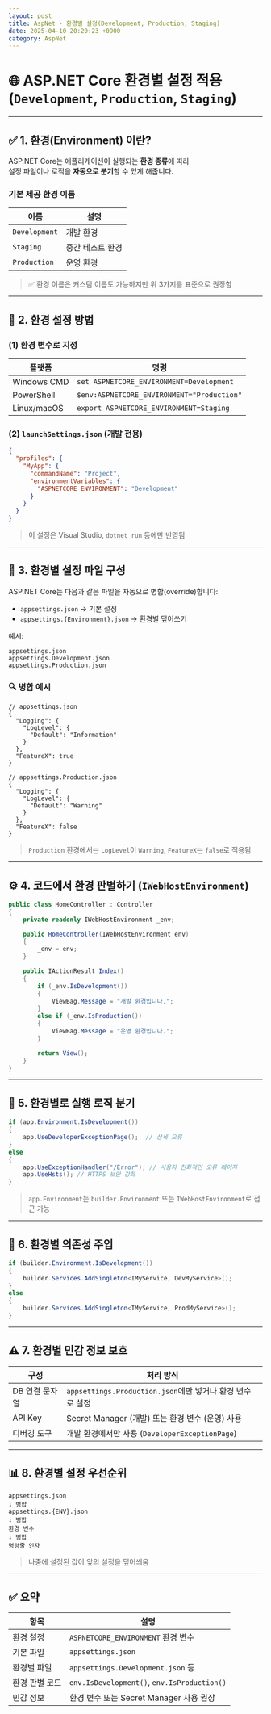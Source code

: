```yaml
---
layout: post
title: AspNet - 환경별 설정(Development, Production, Staging)
date: 2025-04-10 20:20:23 +0900
category: AspNet
---
```

# 🌐 ASP.NET Core 환경별 설정 적용 (`Development`, `Production`, `Staging`)

---

## ✅ 1. 환경(Environment) 이란?

ASP.NET Core는 애플리케이션이 실행되는 **환경 종류**에 따라  
설정 파일이나 로직을 **자동으로 분기**할 수 있게 해줍니다.

### 기본 제공 환경 이름

| 이름 | 설명 |
|------|------|
| `Development` | 개발 환경 |
| `Staging`     | 중간 테스트 환경 |
| `Production`  | 운영 환경 |

> ✅ 환경 이름은 커스텀 이름도 가능하지만 위 3가지를 표준으로 권장함

---

## 🧭 2. 환경 설정 방법

### (1) 환경 변수로 지정

| 플랫폼 | 명령 |
|--------|------|
| Windows CMD | `set ASPNETCORE_ENVIRONMENT=Development` |
| PowerShell | `$env:ASPNETCORE_ENVIRONMENT="Production"` |
| Linux/macOS | `export ASPNETCORE_ENVIRONMENT=Staging` |

### (2) `launchSettings.json` (개발 전용)

```json
{
  "profiles": {
    "MyApp": {
      "commandName": "Project",
      "environmentVariables": {
        "ASPNETCORE_ENVIRONMENT": "Development"
      }
    }
  }
}
```

> 이 설정은 Visual Studio, `dotnet run` 등에만 반영됨

---

## 🧾 3. 환경별 설정 파일 구성

ASP.NET Core는 다음과 같은 파일을 자동으로 병합(override)합니다:

- `appsettings.json` → 기본 설정
- `appsettings.{Environment}.json` → 환경별 덮어쓰기

예시:

```
appsettings.json
appsettings.Development.json
appsettings.Production.json
```

### 🔍 병합 예시

```jsonc
// appsettings.json
{
  "Logging": {
    "LogLevel": {
      "Default": "Information"
    }
  },
  "FeatureX": true
}
```

```jsonc
// appsettings.Production.json
{
  "Logging": {
    "LogLevel": {
      "Default": "Warning"
    }
  },
  "FeatureX": false
}
```

> `Production` 환경에서는 `LogLevel`이 `Warning`, `FeatureX`는 `false`로 적용됨

---

## ⚙️ 4. 코드에서 환경 판별하기 (`IWebHostEnvironment`)

```csharp
public class HomeController : Controller
{
    private readonly IWebHostEnvironment _env;

    public HomeController(IWebHostEnvironment env)
    {
        _env = env;
    }

    public IActionResult Index()
    {
        if (_env.IsDevelopment())
        {
            ViewBag.Message = "개발 환경입니다.";
        }
        else if (_env.IsProduction())
        {
            ViewBag.Message = "운영 환경입니다.";
        }

        return View();
    }
}
```

---

## 🔐 5. 환경별로 실행 로직 분기

```csharp
if (app.Environment.IsDevelopment())
{
    app.UseDeveloperExceptionPage();  // 상세 오류
}
else
{
    app.UseExceptionHandler("/Error"); // 사용자 친화적인 오류 페이지
    app.UseHsts(); // HTTPS 보안 강화
}
```

> `app.Environment`는 `builder.Environment` 또는 `IWebHostEnvironment`로 접근 가능

---

## 🧬 6. 환경별 의존성 주입

```csharp
if (builder.Environment.IsDevelopment())
{
    builder.Services.AddSingleton<IMyService, DevMyService>();
}
else
{
    builder.Services.AddSingleton<IMyService, ProdMyService>();
}
```

---

## ⚠️ 7. 환경별 민감 정보 보호

| 구성 | 처리 방식 |
|------|------------|
| DB 연결 문자열 | `appsettings.Production.json`에만 넣거나 환경 변수로 설정 |
| API Key | Secret Manager (개발) 또는 환경 변수 (운영) 사용 |
| 디버깅 도구 | 개발 환경에서만 사용 (`DeveloperExceptionPage`) |

---

## 📊 8. 환경별 설정 우선순위

```text
appsettings.json
↓ 병합
appsettings.{ENV}.json
↓ 병합
환경 변수
↓ 병합
명령줄 인자
```

> 나중에 설정된 값이 앞의 설정을 덮어씌움

---

## ✅ 요약

| 항목 | 설명 |
|------|------|
| 환경 설정 | `ASPNETCORE_ENVIRONMENT` 환경 변수 |
| 기본 파일 | `appsettings.json` |
| 환경별 파일 | `appsettings.Development.json` 등 |
| 환경 판별 코드 | `env.IsDevelopment()`, `env.IsProduction()` |
| 민감 정보 | 환경 변수 또는 Secret Manager 사용 권장 |